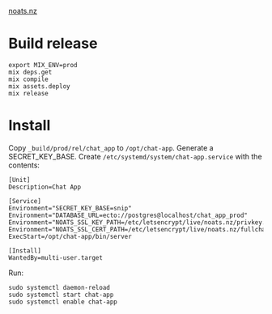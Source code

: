 [noats.nz](noats.nz)
# Build release
```
export MIX_ENV=prod
mix deps.get
mix compile
mix assets.deploy
mix release
```
# Install
Copy `_build/prod/rel/chat_app` to `/opt/chat-app`.
Generate a SECRET_KEY_BASE.
Create `/etc/systemd/system/chat-app.service` with the contents:
```
[Unit]
Description=Chat App

[Service]
Environment="SECRET_KEY_BASE=snip"
Environment="DATABASE_URL=ecto://postgres@localhost/chat_app_prod"
Environment="NOATS_SSL_KEY_PATH=/etc/letsencrypt/live/noats.nz/privkey.pem"
Environment="NOATS_SSL_CERT_PATH=/etc/letsencrypt/live/noats.nz/fullchain.pem"
ExecStart=/opt/chat-app/bin/server

[Install]
WantedBy=multi-user.target
```
Run:
```
sudo systemctl daemon-reload
sudo systemctl start chat-app
sudo systemctl enable chat-app
```
